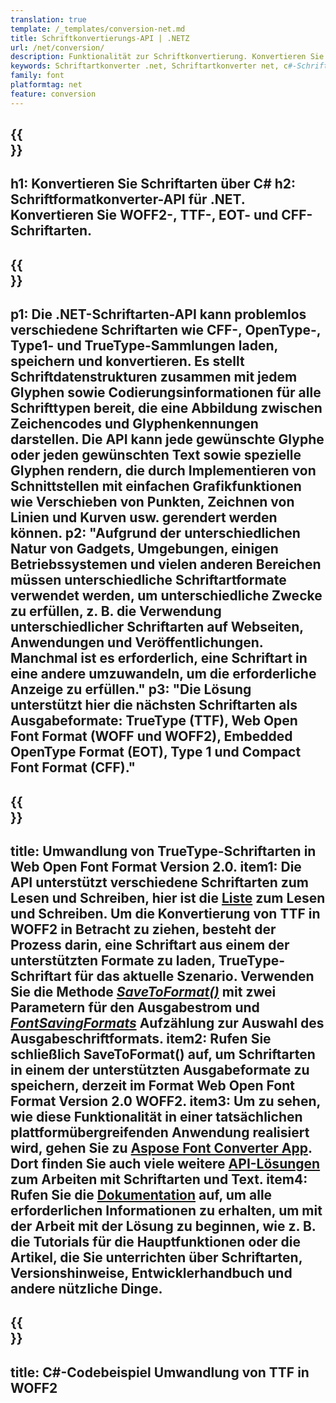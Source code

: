 ```yaml
---
translation: true
template: /_templates/conversion-net.md
title: Schriftkonvertierungs-API | .NETZ
url: /net/conversion/
description: Funktionalität zur Schriftkonvertierung. Konvertieren Sie verschiedene Schriftarten wie CFF, EOT, WOFF, TTF und Type 1 mit ein paar Zeilen C#-Code über die .NET-Bibliothek.
keywords: Schriftartkonverter .net, Schriftartkonverter net, c#-Schriftartabdeckung
family: font
platformtag: net
feature: conversion
---
```


{{<section banner>}}
---
h1: Konvertieren Sie Schriftarten über C#
h2: Schriftformatkonverter-API für .NET. Konvertieren Sie WOFF2-, TTF-, EOT- und CFF-Schriftarten.
---

{{<section overview>}}
---
p1: Die .NET-Schriftarten-API kann problemlos verschiedene Schriftarten wie CFF-, OpenType-, Type1- und TrueType-Sammlungen laden, speichern und konvertieren. Es stellt Schriftdatenstrukturen zusammen mit jedem Glyphen sowie Codierungsinformationen für alle Schrifttypen bereit, die eine Abbildung zwischen Zeichencodes und Glyphenkennungen darstellen. Die API kann jede gewünschte Glyphe oder jeden gewünschten Text sowie spezielle Glyphen rendern, die durch Implementieren von Schnittstellen mit einfachen Grafikfunktionen wie Verschieben von Punkten, Zeichnen von Linien und Kurven usw. gerendert werden können.
p2: "Aufgrund der unterschiedlichen Natur von Gadgets, Umgebungen, einigen Betriebssystemen und vielen anderen Bereichen müssen unterschiedliche Schriftartformate verwendet werden, um unterschiedliche Zwecke zu erfüllen, z. B. die Verwendung unterschiedlicher Schriftarten auf Webseiten, Anwendungen und Veröffentlichungen. Manchmal ist es erforderlich, eine Schriftart in eine andere umzuwandeln, um die erforderliche Anzeige zu erfüllen."
p3: "Die Lösung unterstützt hier die nächsten Schriftarten als Ausgabeformate: TrueType (TTF), Web Open Font Format (WOFF und WOFF2), Embedded OpenType Format (EOT), Type 1 und Compact Font Format (CFF)."
---

{{<section feature1>}}
---
title: Umwandlung von TrueType-Schriftarten in Web Open Font Format Version 2.0.
item1: Die API unterstützt verschiedene Schriftarten zum Lesen und Schreiben, hier ist die [Liste](https://docs.aspose.com/font/net/convert/#formats-supported-for-reading-andor-writing) zum Lesen und Schreiben. Um die Konvertierung von TTF in WOFF2 in Betracht zu ziehen, besteht der Prozess darin, eine Schriftart aus einem der unterstützten Formate zu laden, TrueType-Schriftart für das aktuelle Szenario. Verwenden Sie die Methode [*SaveToFormat()*](https://reference.aspose.com/font/net/aspose.font/font/savetoformat/) mit zwei Parametern für den Ausgabestrom und [*FontSavingFormats*](https://reference.aspose.com/font/net/aspose.font/fontsavingformats/) Aufzählung zur Auswahl des Ausgabeschriftformats.
item2: Rufen Sie schließlich SaveToFormat() auf, um Schriftarten in einem der unterstützten Ausgabeformate zu speichern, derzeit im Format Web Open Font Format Version 2.0 WOFF2.
item3: Um zu sehen, wie diese Funktionalität in einer tatsächlichen plattformübergreifenden Anwendung realisiert wird, gehen Sie zu [Aspose Font Converter App](https://products.aspose.app/font/conversion). Dort finden Sie auch viele weitere [API-Lösungen](https://products.aspose.app/font/applications) zum Arbeiten mit Schriftarten und Text.
item4: Rufen Sie die [Dokumentation](https://docs.aspose.com/font/net/) auf, um alle erforderlichen Informationen zu erhalten, um mit der Arbeit mit der Lösung zu beginnen, wie z. B. die Tutorials für die Hauptfunktionen oder die Artikel, die Sie unterrichten über Schriftarten, Versionshinweise, Entwicklerhandbuch und andere nützliche Dinge.
---

{{<section codeexample>}}
---
title: C#-Codebeispiel Umwandlung von TTF in WOFF2
---

